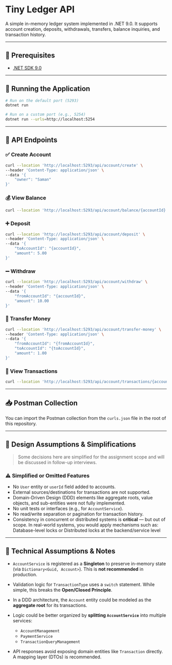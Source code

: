 # Tiny Ledger API

A simple in-memory ledger system implemented in .NET 9.0. It supports account creation, deposits, withdrawals, transfers, balance inquiries, and transaction history.

---

## 🚀 Prerequisites

- [.NET SDK 9.0](https://dotnet.microsoft.com/en-us/download/dotnet/9.0)

---

## 🏃 Running the Application

```bash
# Run on the default port (5293)
dotnet run

# Run on a custom port (e.g., 5254)
dotnet run --urls=http://localhost:5254
````

---

## 📡 API Endpoints

### ✅ Create Account

```bash
curl --location 'http://localhost:5293/api/account/create' \
--header 'Content-Type: application/json' \
--data '{
    "owner": "Saman"
}'
```

### 💰 View Balance

```bash
curl --location 'http://localhost:5293/api/account/balance/{accountId}'
```

### ➕ Deposit

```bash
curl --location 'http://localhost:5293/api/account/deposit' \
--header 'Content-Type: application/json' \
--data '{
    "toAccountId": "{accountId}",
    "amount": 5.00
}'
```

### ➖ Withdraw

```bash
curl --location 'http://localhost:5293/api/account/withdraw' \
--header 'Content-Type: application/json' \
--data '{
    "fromAccountId": "{accountId}",
    "amount": 10.00
}'
```

### 🔁 Transfer Money

```bash
curl --location 'http://localhost:5293/api/account/transfer-money' \
--header 'Content-Type: application/json' \
--data '{
    "fromAccountId": "{fromAccountId}",
    "toAccountId": "{toAccountId}",
    "amount": 1.00
}'
```

### 📜 View Transactions

```bash
curl --location 'http://localhost:5293/api/account/transactions/{accountId}'
```

---

## 📥 Postman Collection

You can import the Postman collection from the `curls.json` file in the root of this repository.

---

## 🧠 Design Assumptions & Simplifications

> Some decisions here are simplified for the assignment scope and will be discussed in follow-up interviews.

### ⚠ Simplified or Omitted Features

* No `User` entity or `userId` field added to accounts.
* External sources/destinations for transactions are not supported.
* Domain-Driven Design (DDD) elements like aggregate roots, value objects, and sub-entities were not fully implemented.
* No unit tests or interfaces (e.g., for `AccountService`).
* No read/write separation or pagination for transaction history.
* Consistency in concurrent or distributed systems is **critical** — but out of scope. In real-world systems, you would apply mechanisms such as: Database-level locks or Distributed locks at the backend/service level

---

## 🤔 Technical Assumptions & Notes

* `AccountService` is registered as a **Singleton** to preserve in-memory state (via `Dictionary<Guid, Account>`). This is **not recommended** in production.
* Validation logic for `TransactionType` uses a `switch` statement. While simple, this breaks the **Open/Closed Principle**.
* In a DDD architecture, the `Account` entity could be modeled as the **aggregate root** for its transactions.  
* Logic could be better organized by **splitting `AccountService`** into multiple services:

  * `AccountManagement`
  * `PaymentService`
  * `TransactionQueryManagement`
* API responses avoid exposing domain entities like `Transaction` directly. A mapping layer (DTOs) is recommended.
